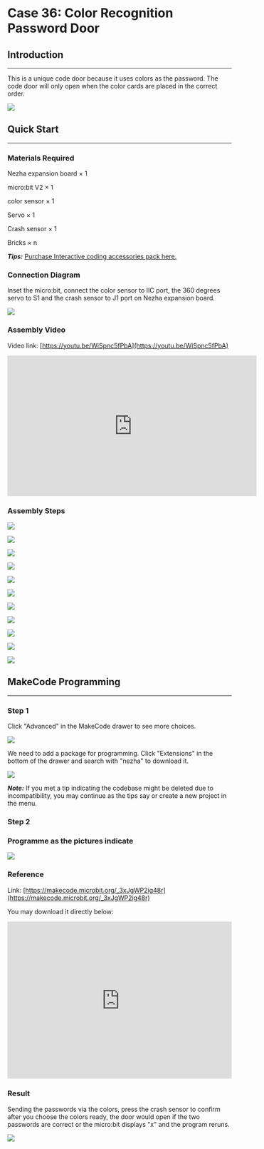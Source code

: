 # Case 36: Color Recognition Password Door

## Introduction 
---
This is a unique code door because it uses colors as the password. The code door will only open when the color cards are placed in the correct order.

![](./images/case_36_01.png)

## Quick Start 
---

### Materials Required


Nezha expansion board × 1

micro:bit V2 × 1

color sensor  × 1

Servo  × 1

Crash sensor  × 1

Bricks × n

***Tips:*** [Purchase Interactive coding accessories pack here.](https://www.elecfreaks.com/interactive-coding-accessories-pack.html)



### Connection Diagram 

Inset the micro:bit, connect the color sensor to IIC port, the 360 degrees servo to S1 and the crash sensor to J1 port on Nezha expansion board. 


![](./images/case_36_03.png)



### Assembly Video


Video link: [https://youtu.be/WiSpnc5fPbA](https://youtu.be/WiSpnc5fPbA)

<iframe width="560" height="315" src="https://www.youtube.com/embed/WiSpnc5fPbA" title="YouTube video player" frameborder="0" allow="accelerometer; autoplay; clipboard-write; encrypted-media; gyroscope; picture-in-picture" allowfullscreen></iframe>

### Assembly Steps

![](./images/case_step_36_01.png)

![](./images/case_step_36_02.png)

![](./images/case_step_36_03.png)

![](./images/case_step_36_04.png)

![](./images/case_step_36_05.png)

![](./images/case_step_36_06.png)

![](./images/case_step_36_07.png)

![](./images/case_step_36_08.png)

![](./images/case_step_36_09.png)

![](./images/case_step_36_10.png)

![](./images/case_step_36_11.png)


## MakeCode Programming 
---


### Step 1


Click "Advanced" in the MakeCode drawer to see more choices. 

![](./images/case_01_10.png)




We need to add a package for programming. Click "Extensions" in the bottom of the drawer and search with "nezha" to download it. 

![](./images/case_03_09.png)

***Note:*** If you met a tip indicating the codebase might be deleted due to incompatibility, you may continue as the tips say or create a new project in the menu. 

### Step 2

### Programme as the pictures indicate


![](./images/case_36_10.png)



### Reference

Link: [https://makecode.microbit.org/_3xJgWP2ig48r](https://makecode.microbit.org/_3xJgWP2ig48r)

You may download it directly below: 

<div style="position:relative;height:0;padding-bottom:70%;overflow:hidden;"><iframe style="position:absolute;top:0;left:0;width:100%;height:100%;" src="https://makecode.microbit.org/#pub:_3xJgWP2ig48r" frameborder="0" sandbox="allow-popups allow-forms allow-scripts allow-same-origin"></iframe></div>  


### Result
Sending the passwords via the colors, press the crash sensor to confirm after you choose the colors ready, the door would open if the two passwords are correct or the micro:bit displays "x" and the program reruns. 

![](./images/case-gif-36.gif)

